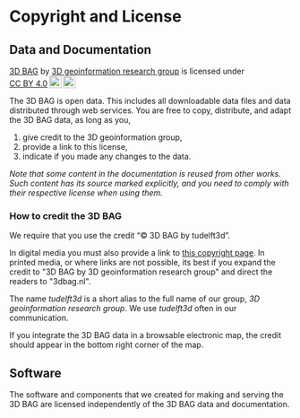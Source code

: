 # Copyright and License

## Data and Documentation

 <p xmlns:cc="http://creativecommons.org/ns#" xmlns:dct="http://purl.org/dc/terms/"><a property="dct:title" rel="cc:attributionURL" href="https://3dbag.nl">3D BAG</a> by <a rel="cc:attributionURL dct:creator" property="cc:attributionName" href="https://3d.bk.tudelft.nl/">3D geoinformation research group</a> is licensed under <a href="http://creativecommons.org/licenses/by/4.0/?ref=chooser-v1" target="_blank" rel="license noopener noreferrer" style="display:inline-block;">CC BY 4.0<img style="height:22px!important;margin-left:3px;vertical-align:text-bottom;" src="https://mirrors.creativecommons.org/presskit/icons/cc.svg?ref=chooser-v1"><img style="height:22px!important;margin-left:3px;vertical-align:text-bottom;" src="https://mirrors.creativecommons.org/presskit/icons/by.svg?ref=chooser-v1"></a></p> 

The 3D BAG is open data. This includes all downloadable data files and data distributed through web services. You are free to copy, distribute, and adapt the 3D BAG data, as long as you,

1. give credit to the 3D geoinformation group,
2. provide a link to this license,
3. indicate if you made any changes to the data.

*Note that some content in the documentation is reused from other works. Such content has its source marked explicitly, and you need to comply with their respective license when using them.*

### How to credit the 3D BAG

We require that you use the credit “© 3D BAG by tudelft3d”. 

In digital media you must also provide a link to [this copyright page](https://docs.3dbag.nl/en/copyright). In printed media, or where links are not possible, its best if you expand the credit to "3D BAG by 3D geoinformation research group" and direct the readers to "3dbag.nl".

The name *tudelft3d* is a short alias to the full name of our group, *3D geoinformation research group*. We use *tudelft3d* often in our communication.

If you integrate the 3D BAG data in a browsable electronic map, the credit should appear in the bottom right corner of the map.

## Software

The software and components that we created for making and serving the 3D BAG are licensed independently of the 3D BAG data and documentation.